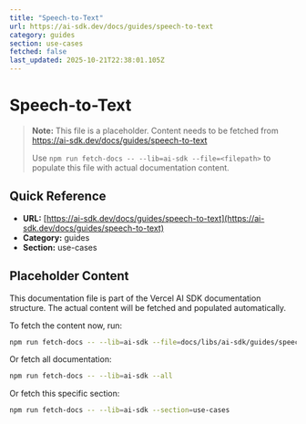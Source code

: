 ```yaml
---
title: "Speech-to-Text"
url: https://ai-sdk.dev/docs/guides/speech-to-text
category: guides
section: use-cases
fetched: false
last_updated: 2025-10-21T22:38:01.105Z
---
```


# Speech-to-Text

> **Note:** This file is a placeholder. Content needs to be fetched from https://ai-sdk.dev/docs/guides/speech-to-text
>
> Use `npm run fetch-docs -- --lib=ai-sdk --file=<filepath>` to populate this file with actual documentation content.

## Quick Reference

- **URL:** [https://ai-sdk.dev/docs/guides/speech-to-text](https://ai-sdk.dev/docs/guides/speech-to-text)
- **Category:** guides
- **Section:** use-cases

## Placeholder Content

This documentation file is part of the Vercel AI SDK documentation structure.
The actual content will be fetched and populated automatically.

To fetch the content now, run:

```bash
npm run fetch-docs -- --lib=ai-sdk --file=docs/libs/ai-sdk/guides/speech-to-text.md
```

Or fetch all documentation:

```bash
npm run fetch-docs -- --lib=ai-sdk --all
```

Or fetch this specific section:

```bash
npm run fetch-docs -- --lib=ai-sdk --section=use-cases
```

